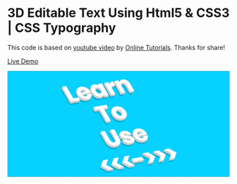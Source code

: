 # 3D Editable Text Using Html5 & CSS3 | CSS Typography

This code is based on [youtube video](https://www.youtube.com/watch?v=4e0EMhnXO-U) by [Online Tutorials](https://www.youtube.com/channel/UCbwXnUipZsLfUckBPsC7Jog). Thanks for share!

[Live Demo](https://yangshun.win/Learn-To-Use/Front-End/CSS-Effect/2019/12/28-3D-Editable-Text/index.html)

![](effect.png)